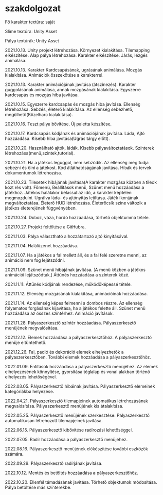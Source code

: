 # szakdolgozat

Fő karakter textúra: saját

Slime textúra: Unity Asset

Pálya textúrák: Unity Asset

2021.10.13.
Unity projekt létrehozása.
Környezet kialakítása.
Tilemapping elkészítése.
Alap pálya létrehozása.
Karakter elkészítése.
Járás, lézgés animálása.

2021.10.13.
Karakter Kardcsapásának, ugrásának animálása.
Mozgás kialakítása.
Animációk összekötése a karakterrel.

2021.10.13.
Karakter animációjának javítása (átszínezés).
Karakter guggolásának animálása, annak mozgásának kialakítása.
Egyszerre kardcsapás és mozgás hiba javítása.

2021.10.15.
Egyszerre kardcsapás és mozgás hiba javítása.
Ellenség létrehozása.
Sebzés, életerő kialakítása.
Az ellenség sebezhető, megölhető(Közelharc kialakítása).

2021.10.16.
Teszt pálya bővítése.
Új paletta készítése.

2021.10.17.
Kardcsapás kódjának és animációjának javítása.
Láda, Ajtó hozzáadása.
Kisebb hiba javítása(Ugrás tárgy előtt).

2021.10.20.
Használható ajtók, ládák.
Kisebb pályaváltoztatások.
Színterek létrehozása(menü,szintek,tutorial).

2021.10.21.
Ha a játékos leguggol, nem sebződik.
Az ellenség meg tudja sebezni és ölni a játékost.
Kód átláthatóságának javítása.
Hibák és tervek dokumentumok létrehozása.

2021.10.23.
Tilesetek hibájának javítása(A karakter mozgása közben a tileok közt rés volt).
Főmenü, Beállítások menü, Szünet menü hozzáadása a játékhoz.
Játékos halálakor belassul az idő, a karakter képtelen megmozdulni.
Ugrálva láda- és ajtónyitás letiltása.
Játék ikonjának megváltoztatása.
Életerő HUD létrehozása.
Életerőcsík színe változik a játékos életerejének függvényében.

2021.10.24.
Doboz, váza, hordó hozzáadása, törhető objektummá tétele.

2021.10.27.
Projekt feltöltése a GitHubra.

2021.11.03.
Pálya választható a hozzátartozó ajtó kinyitásával.

2021.11.04.
Halálüzenet hozzáadása.

2021.11.07.
Ha a játékos a fal mellett áll, és a fal felé szeretne menni, az animáció nem fog lejátszódni.

2021.11.09.
Szünet menü hibájának javítása. (A menü közben a játékos animációi lejátszódtak.)
Áttűnés hozzáadása a színterek közé.

2021.11.11.
Áttűnés kódjának rendezése, működőképessé tétele.

2021.11.12.
Ellenség mozgásának kialakítása, animációinak hozzáadása.

2021.11.14.
Az ellenség képes felmenni a dombos részre.
Az ellenség folyamatos forgásának kijavítása, ha a játékos felette áll.
Szünet menü hozzáadása az összes színtérhez.
Animáció javítások.

2021.11.28.
Pályaszerkesztő színtér hozzáadása.
Pályaszerkesztő menüjének megvalósítása.

2021.12.12.
Elemek hozzáadása a pályaszerkesztőhöz.
A pályaszerkesztő menüje eltüntethető.

2021.12.26.
Fal, padló és dekoráció elemek elhelyezhetők a pályaszerkesztőben.
További elemek hozzáadása a pályaszerkesztőhöz.

2022.01.09.
Entitások hozzáadása a pályaszerkesztő menüjéhez.
Az elemek elhelyezésének könnyítése, gyorsítása téglalap és vonal alakban történő elhelyezés lehetőségével.

2022.03.05.
Pályaszerkesztő hibáinak javítása.
Pályaszerkesztő elemeinek kategóriákba helyezése.

2022.04.21.
Pályaszerkesztő tilemapjeinek automatikus létrehozásának megvalósítása.
Pályaszerkesztő menüjének kis átalakítása.

2022.05.25.
Pályaszerkesztő menüjének szerkesztése.
Pályaszerkesztő automatikusan létrehozott tilemapjeinek javítása.

2022.06.15.
Pályaszerkesztő kibővítése radírozási lehetőséggel.

2022.07.05.
Radír hozzáadása a pályaszerkesztő menüjéhez.

2022.08.16.
Pályaszerkesztő menüjének előkészítése további eszközök számára.

2022.09.29.
Pályaszerkesztő radírjának javítása.

2022.10.12.
Mentés és betöltés hozzáadása a pályaszerkesztőhöz.

2022.10.20.
Ellenfél támadásának javítása.
Törhető objektumok módosítása.
Pálya betöltése más színterekbe.
